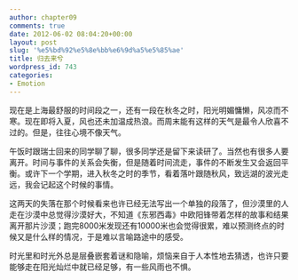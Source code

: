 ```yaml
---
author: chapter09
comments: true
date: 2012-06-02 08:04:20+00:00
layout: post
slug: '%e5%bd%92%e5%8e%bb%e6%9d%a5%e5%85%ae'
title: 归去来兮
wordpress_id: 743
categories:
- Emotion
---
```


现在是上海最舒服的时间段之一，还有一段在秋冬之时，阳光明媚慵懒，风凉而不寒。现在即将入夏，风也还未加温成热浪。而周末能有这样的天气是最令人欣喜不过的。但是，往往心境不像天气。

午饭时跟瑞士回来的同学聊了聊，很多同学还是留下来读研了。当然也有很多人要离开。时间与事件的关系会失衡，但是随着时间流走，事件的不断发生又会返回平衡。或许下一个学期，进入秋冬之时的季节，看着落叶跟随秋风，致远湖的波光走远，我会记起这个时候的事情。

这两天的失落在那个时候看来也许已经无法写出一个单独的段落了，但沙漠里的人走在沙漠中总觉得沙漠好大，不知道《东邪西毒》中欧阳锋带着怎样的故事和结果离开那片沙漠；跑完8000米发现还有10000米也会觉得很累，难以预测终点的时候又是什么样的情况，于是难以言喻路途中的感受。

时光里和时光外总是层叠嵌套着谜和隐喻，烦恼来自于人本性地去猜透，也许只要能够走在阳光灿烂中就已经足够，有一些风雨也不惧。
